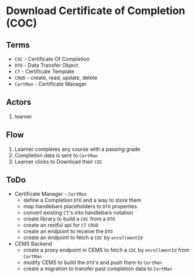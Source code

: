 # Download Certificate of Completion (COC)

## Terms
- `COC` - Certificate Of Completion
- `DTO` - Data Transfer Object
- `CT` - Certificate Template
- `CRUD` - create, read, update, delete
- `CertMan` - Certificate Manager

## Actors
1. learner

## Flow
1. Learner completes any course with a passing grade
1. Completion data is sent to `CertMan`
1. Learner clicks to Download their `COC`

## ToDo
- Certificate Manager  - `CertMan`
  - define a Completion `DTO` and a way to store them
  - map handlebars placeholders to `DTO` properties
  - convert existing `CT`'s into handlebars notation
  - create library to build a `COC` from a `DTO`
  - create an restful api for `CT` `CRUD`
  - create an endpoint to receive the `DTO`
  - create an endpoint to fetch a `COC` by `enrollmentId`
- CEMS Backend
  - create a proxy endpoint in CEMS to fetch a `COC` by `enrollmentId` from `CertMan`
  - modify CEMS to build the `DTO`'s and push them to `CertMan`
  - create a migration to transfer past completion data to `CertMan`
